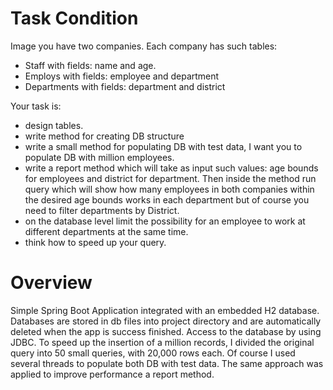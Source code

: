 # Task Condition
Image you have two companies.
Each company has such tables:
- Staff with fields: name and age.
- Employs with fields: employee and department
- Departments with fields: department and district

Your task is:
- design tables.
- write method for creating DB structure
- write a small method for populating DB with test data, I want you to populate DB with million employees.
- write a report method which will take as input such values: age bounds for employees and district for
department. Then inside the method run query which will show how many employees in both companies within the
desired age bounds works in each department but of course you need to filter departments by District.
- on the database level limit the possibility for an employee to work at different departments at the same time.
- think how to speed up your query.

# Overview
Simple Spring Boot Application integrated with an embedded H2 database. Databases are stored in db files into project 
directory and are automatically deleted when the app is success finished. Access to the database by using JDBC.
To speed up the insertion of a million records, I divided the original query into 50 small queries, with 20,000 rows each.
Of course I used several threads to populate both DB with test data. 
The same approach was applied to improve performance a report method.
